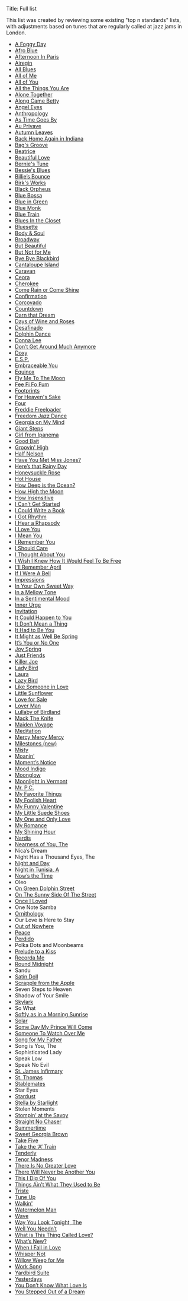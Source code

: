 Title: Full list


 This list was created by reviewing some existing "top n standards" lists, with
 adjustments based on tunes that are regularly called at jazz jams in London.

* [A Foggy Day](../a-foggy-day.html)
* [Afro Blue](../afro-blue.html)
* [Afternoon In Paris](../afternoon-in-paris.html)
* [Airegin](../airigin.html)
* [All Blues](../all-blues.html)
* [All of Me](../all-of-me.html)
* [All of You](../all-of-you.html)
* [All the Things You Are](../all-the-things-you-are.html)
* [Alone Together](../alone-together.html)
* [Along Came Betty](../along-came-betty.html)
* [Angel Eyes](../angel-eyes.html)
* [Anthropology](../anthropology.html)
* [As Time Goes By](../as-time-goes-by.html)
* [Au Privave](../au-privave.html)
* [Autumn Leaves](../autumn-leaves.html)
* [Back Home Again in Indiana](../back-home-again-in-indiana.html)
* [Bag's Groove](../bags-groove.html)
* [Beatrice](../beatrice.html)
* [Beautiful Love](../beautiful-love.html)
* [Bernie's Tune](../bernies-tune.html)
* [Bessie's Blues](../bessies-blues.html)
* [Billie’s Bounce](../billies-bounce.html)
* [Birk's Works](../birks-works.html)
* [Black Orpheus](../black-orpheus.html)
* [Blue Bossa](../blue-bossa.html)
* [Blue in Green](../blue-in-green.html)
* [Blue Monk](../blue-monk.html)
* [Blue Train](../blue-train.html)
* [Blues In the Closet](../blues-in-the-closet.html)
* [Bluesette](../bluesette.html)
* [Body & Soul](../body-and-soul.html)
* [Broadway](../broadway.html)
* [But Beautiful](../but-beautiful.html)
* [But Not for Me](../but-not-for-me.html)
* [Bye Bye Blackbird](../bye-bye-blackbird.html)
* [Cantaloupe Island](../cantaloupe-island.html)
* [Caravan](../caravan.html)
* [Ceora](../ceora.html)
* [Cherokee](../cherokee.html)
* [Come Rain or Come Shine](../come-rain-or-come-shine.html)
* [Confirmation](../confirmation.html)
* [Corcovado](../corcovado.html)
* [Countdown](../countdown.html)
* [Darn that Dream](../darn-that-dream.html)
* [Days of Wine and Roses](../days-of-wine-and-roses.html)
* [Desafinado](../desafinado.html)
* [Dolphin Dance](../dolphin-dance.html)
* [Donna Lee](../donna-lee.html)
* [Don’t Get Around Much Anymore](../dont-get-around-much-any-more.html)
* [Doxy](../doxy.html)
* [E.S.P.](../esp.html)
* [Embraceable You](../embraceable-you.html)
* [Equinox](../equinox.html)
* [Fly Me To The Moon](../fly-me-to-the-moon.html)
* [Fee Fi Fo Fum](../fee-fi-fo-fum.html)
* [Footprints](../footprints.html)
* [For Heaven's Sake](../for-heavens-sake.html)
* [Four](../four.html)
* [Freddie Freeloader](../freddie-freeloader.html)
* [Freedom Jazz Dance](../freedom-jazz-dance.html)
* [Georgia on My Mind](../georgia-on-my-mind.html)
* [Giant Steps](../giant-steps.html)
* [Girl from Ipanema](../girl-from-ipanema-the.html)
* [Good Bait](../good-bait.html)
* [Groovin' High](../groovin-high.html)
* [Half Nelson](../half-nelson.html)
* [Have You Met Miss Jones?](../have-you-met-miss-jones.html)
* [Here’s that Rainy Day](../heres-that-rainy-day.html)
* [Honeysuckle Rose](../honeysuckle-rose.html)
* [Hot House](../hot-house.html)
* [How Deep is the Ocean?](../how-deep-is-the-ocean.html)
* [How High the Moon](../how-high-the-moon.html)
* [How Insensitive](../how-insensitive.html)
* [I Can’t Get Started](../i-cant-get-started.html)
* [I Could Write a Book](../i-could-write-a-book.html)
* [I Got Rhythm](../i-got-rhythm.html)
* [I Hear a Rhapsody](../i-hear-a-rhapsody.html)
* [I Love You](../i-love-you.html)
* [I Mean You](../i-mean-you.html)
* [I Remember You](../i-remember-you.html)
* [I Should Care](../i-should-care.html)
* [I Thought About You](../i-thought-about-you.html)
* [I Wish I Knew How It Would Feel To Be Free](../i-wish-i-knew-how-it-would-feel-to-be-free.html)
* [I'll Remember April](../ill-remember-april.html)
* [If I Were A Bell](../if-i-were-a-bell.html)
* [Impressions](../impressions.html)
* [In Your Own Sweet Way](../in-your-own-sweet-way.html)
* [In a Mellow Tone](../in-a-mellow-tone.html)
* [In a Sentimental Mood](../in-a-sentimental-mood.html)
* [Inner Urge](../inner-urge.html)
* [Invitation](../invitation.html)
* [It Could Happen to You](../it-could-happen-to-you.html)
* [It Don’t Mean a Thing](../it-dont-mean-a-thing.html)
* [It Had to Be You](../it-had-to-be-you.html)
* [It Might as Well Be Spring](../it-might-as-well-be-spring.html)
* [It’s You or No One](../its-you-or-no-one.html)
* [Joy Spring](../joy-spring.html)
* [Just Friends](../just-friends.html)
* [Killer Joe](../killer-joe.html)
* [Lady Bird](../lady-bird.html)
* [Laura](../laura.html)
* [Lazy Bird](../lazy-bird.html)
* [Like Someone in Love](../like-someone-in-love.html)
* [Little Sunflower](../little-sunflower.html)
* [Love for Sale](../love-for-sale.html)
* [Lover Man](../lover-man.html)
* [Lullaby of Birdland](../lullaby-of-birdland.html)
* [Mack The Knife](../mack-the-knife.html)
* [Maiden Voyage](../maiden-voyage.html)
* [Meditation](../meditation.html)
* [Mercy Mercy Mercy](../mercy-mercy-mercy.html)
* [Milestones (new)](../milestones.html)
* [Misty](../misty.html)
* [Moanin'](../moanin.html)
* [Moment’s Notice](../moments-notice.html)
* [Mood Indigo](../mood-indigo.html)
* [Moonglow](../moonglow.html)
* [Moonlight in Vermont](../moonlight-in-vermont.html)
* [Mr. P.C.](../mr-pc.html)
* [My Favorite Things](../my-favourite-things.html)
* [My Foolish Heart](../my-foolish-heart.html)
* [My Funny Valentine](../my-funny-valentine.html)
* [My Little Suede Shoes](../my-little-suede-shoes.html)
* [My One and Only Love](../my-one-and-only-love.html)
* [My Romance](../my-romance.html)
* [My Shining Hour](../my-shining-hour.html)
* [Nardis](../nardis.html)
* [Nearness of You, The](../the-nearness-of-you.html)
* Nica’s Dream
* Night Has a Thousand Eyes, The
* [Night and Day](../night-and-day.html)
* [Night in Tunisia, A](../night-in-tunisia-a.html)
* [Now’s the Time](../nows-the-time.html)
* Oleo
* [On Green Dolphin Street](../on-green-dolphin-street.html)
* [On The Sunny Side Of The Street](../on-the-sunny-side-of-the-street.html)
* [Once I Loved](../once-i-loved.html)
* One Note Samba
* [Ornithology](../ornithology.html)
* Our Love is Here to Stay
* [Out of Nowhere](../out-of-nowhere.html)
* [Peace](../peace.html)
* [Perdido](../perdido.html)
* Polka Dots and Moonbeams
* [Prelude to a Kiss](../prelude-to-a-kiss.html)
* [Recorda Me](../recordame.html)
* [Round Midnight](../round-midnight.html)
* Sandu
* [Satin Doll](../satin-doll.html)
* [Scrapple from the Apple](../scrapple-from-the-apple.html)
* Seven Steps to Heaven
* Shadow of Your Smile
* [Skylark](../skylark.html)
* So What
* [Softly as in a Morning Sunrise](../softly-as-in-a-morning-sunrise.html)
* [Solar](../solar.html)
* [Some Day My Prince Will Come](../some-day-my-prince-will-come.html)
* [Someone To Watch Over Me](../someone-to-watch-over-me.html)
* [Song for My Father](../song-for-my-father.html)
* Song is You, The
* Sophisticated Lady
* Speak Low
* Speak No Evil
* [St. James Infirmary](../st-james-infirmary.html)
* [St. Thomas](../st-thomas.html)
* [Stablemates](../stablemates.html)
* Star Eyes
* [Stardust](../stardust.html)
* [Stella by Starlight](../stella-by-starlight.html)
* Stolen Moments
* [Stompin' at the Savoy](../stompin-at-the-savoy.html)
* [Straight No Chaser](../straight-no-chaser.html)
* [Summertime](../summertime.html)
* [Sweet Georgia Brown](../sweet-georgia-brown.html)
* [Take Five](../take-five.html)
* [Take the ‘A’ Train](../take-the-a-train.html)
* [Tenderly](../tenderly.html)
* [Tenor Madness](../tenor-madness.html)
* [There Is No Greater Love](../there-is-no-greater-love.html)
* [There Will Never be Another You](../there-will-never-be-another-you.html)
* [This I Dig Of You](../this-i-dig-of-you.html)
* [Things Ain’t What They Used to Be](../things-aint-what-they-used-to-be.html)
* [Triste](../triste.html)
* [Tune Up](../tune-up.html)
* [Walkin'](../walkin.html)
* [Watermelon Man](../watermelon-man.html)
* [Wave](../wave.html)
* [Way You Look Tonight, The](../way-you-look-tonight-the.html)
* [Well You Needn’t](../well-you-needent.html)
* [What is This Thing Called Love?](../what-is-this-thing-called-love.html)
* [What’s New?](../whats-new.html)
* [When I Fall in Love](../when-i-fall-in-love.html)
* [Whisper Not](../whisper-not.html)
* [Willow Weep for Me](../willow-weep-for-me.html)
* [Work Song](../work-song.html)
* [Yardbird Suite](../yardbird-suite.html)
* [Yesterdays](../yesterdays.html)
* [You Don’t Know What Love Is](../you-dont-know-what-love-is.html)
* [You Stepped Out of a Dream](../you-stepped-out-of-a-dream.html)
